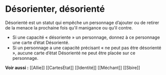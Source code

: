 # Désorienter, désorienté
Désorienté est un statut qui empêche un personnage d’ajouter ou de retirer de la menace la prochaine fois qu’il manigance ou qu’il contre.
- Si une capacité « désoriente » un personnage, donnez à ce personnage une carte d’état Désorienté.
- Si un personnage a une capacité précisant « ne peut pas être désorienté », aucune carte d’état Désorienté ne peut être placée sur ce personnage.

**Voir aussi :**
[[Allie]]
[[CartesEtat]]
[[Identité]]
[[Méchant]]
[[Sbire]]